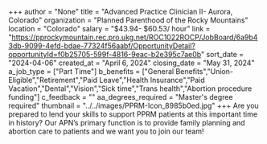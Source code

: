 +++
author = "None"
title = "Advanced Practice Clinician II- Aurora, Colorado"
organization = "Planned Parenthood of the Rocky Mountains"
location = "Colorado"
salary = "$43.94- $60.53/ hour"
link = "https://pprockymountain.rec.pro.ukg.net/ROC1022ROCP/JobBoard/6a9b43db-9099-4efd-bdae-77324f56aabf/OpportunityDetail?opportunityId=f0b25705-599f-4816-9eac-b2e395c7ae0b"
sort_date = "2024-04-06"
created_at = "April 6, 2024"
closing_date = "May 31, 2024"
a_job_type = ["Part Time"]
b_benefits = ["General Benefits","Union-Eligible","Retirement","Paid Leave","Health Insurance","Paid Vacation","Dental","Vision","Sick time","Trans health","Abortion procedure funding"]
c_feedback = ""
aa_degrees_required = "Master's degree required"
thumbnail = "../../images/PPRM-Icon_8985b0ed.jpg"
+++
Are you prepared to lend your skills to support PPRM patients at this important time in history? Our APN’s primary function is to provide family planning and abortion care to patients and we want you to join our team!